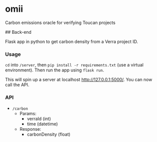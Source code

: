 # omii
Carbon emissions oracle for verifying Toucan projects


## Back-end

Flask app in python to get carbon density from a Verra project ID.

### Usage

`cd` into `/server`, then `pip install -r requirements.txt` (use a virtual environment). Then run the app using `flask run`.

This will spin up a server at localhost http://127.0.0.1:5000/. You can now call the API.

### API

- `/carbon`
  - Params:
    - verraId (int)
    - time (datetime)
  - Response: 
    - carbonDensity (float)
